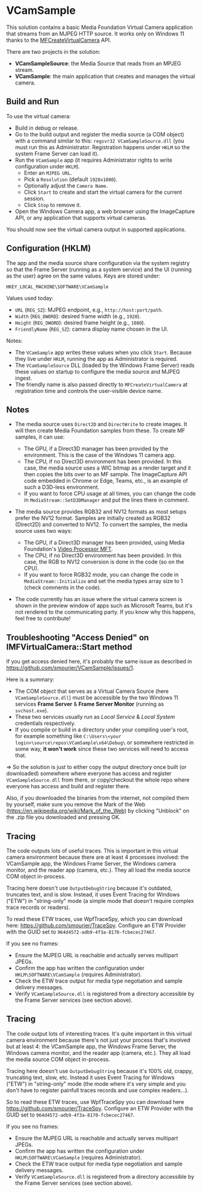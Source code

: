 # VCamSample
This solution contains a basic Media Foundation Virtual Camera application that streams from an MJPEG HTTP source. It works only on Windows 11 thanks to the [MFCreateVirtualCamera](https://learn.microsoft.com/en-us/windows/win32/api/mfvirtualcamera/nf-mfvirtualcamera-mfcreatevirtualcamera) API.

There are two projects in the solution:

* **VCamSampleSource**: the Media Source that reads from an MPJEG stream.
* **VCamSample**: the main application that creates and manages the virtual camera.

## Build and Run

To use the virtual camera:

* Build in debug or release.
* Go to the build output and register the media source (a COM object) with a command similar to this: `regsvr32 VCamSampleSource.dll` (you must run this as Administrator. Registration happens under `HKLM` so the system Frame Server can load it).
* Run the `VCamSample` app (it requires Administrator rights to write configuration under `HKLM`).
  - Enter an `MJPEG URL`.
  - Pick a `Resolution` (default `1920x1080`).
  - Optionally adjust the `Camera Name`.
  - Click `Start` to create and start the virtual camera for the current session.
  - Click `Stop` to remove it.
* Open the Windows Camera app, a web browser using the ImageCapture API, or any application that supports virtual cameras.

You should now see the virtual camera output in supported applications.

## Configuration (HKLM)

The app and the media source share configuration via the system registry so that the Frame Server (running as a system service) and the UI (running as the user) agree on the same values. Keys are stored under:

`HKEY_LOCAL_MACHINE\SOFTWARE\VCamSample`

Values used today:

- `URL` (`REG_SZ`): MJPEG endpoint, e.g., `http://host:port/path`.
- `Width` (`REG_DWORD`): desired frame width (e.g., `1920`).
- `Height` (`REG_DWORD`): desired frame height (e.g., `1080`).
- `FriendlyName` (`REG_SZ`): camera display name chosen in the UI.

Notes:

- The `VCamSample` app writes these values when you click `Start`. Because they live under `HKLM`, running the app as Administrator is required.
- The `VCamSampleSource` DLL (loaded by the Windows Frame Server) reads these values on startup to configure the media source and MJPEG ingest.
- The friendly name is also passed directly to `MFCreateVirtualCamera` at registration time and controls the user-visible device name.

## Notes

* The media source uses `Direct2D` and `DirectWrite` to create images. It will then create Media Foundation samples from these. To create MF samples, it can use:
  * The GPU, if a Direct3D manager has been provided by the environment. This is the case of the Windows 11 camera app.
  * The CPU, if no Direct3D environment has been provided. In this case, the media source uses a WIC bitmap as a render target and it then copies the bits over to an MF sample. The ImageCapture API code embedded in Chrome or Edge, Teams, etc., is an example of such a D3D-less environment.
  * If you want to force CPU usage at all times, you can change the code in `MediaStream::SetD3DManager` and put the lines there in comment.

* The media source provides RGB32 and NV12 formats as most setups prefer the NV12 format. Samples are initially created as RGB32 (Direct2D) and converted to NV12. To convert the samples, the media source uses two ways:
  * The GPU, if a Direct3D manager has been provided, using Media Foundation's [Video Processor MFT](https://learn.microsoft.com/en-us/windows/win32/medfound/video-processor-mft).
  * The CPU, if no Direct3D environment has been provided. In this case, the RGB to NV12 conversion is done in the code (so on the CPU).
  * If you want to force RGB32 mode, you can change the code in `MediaStream::Initialize` and set the media types array size to 1 (check comments in the code).

* The code currently has an issue where the virtual camera screen is shown in the preview window of apps such as Microsoft Teams, but it's not rendered to the communicating party. If you know why this happens, feel free to contribute!

## Troubleshooting "Access Denied" on IMFVirtualCamera::Start method
If you get access denied here, it's probably the same issue as described in https://github.com/smourier/VCamSample/issues/1.

Here is a summary:

* The COM object that serves as a Virtual Camera Source (here `VCamSampleSource.dll`) must be accessible by the two Windows 11 services **Frame Server** & **Frame Server Monitor** (running as `svchost.exe`).
* These two services usually run as *Local Service* & *Local System* credentials respectively.
* If you compile or build in a directory under your compiling user's root, for example something like `C:\Users\<your login>\source\repos\VCamSample\x64\Debug\` or somewhere restricted in some way, **it won't work** since these two services will need to access that.

=> So the solution is just to either copy the output directory once built (or downloaded) somewhere where everyone has access and register `VCamSampleSource.dll` from there, or copy/checkout the whole repo where everyone has access and build and register there.

Also, if you downloaded the binaries from the internet, not compiled them by yourself, make sure you remove the Mark of the Web (https://en.wikipedia.org/wiki/Mark_of_the_Web) by clicking "Unblock" on the .zip file you downloaded and pressing OK.

## Tracing

The code outputs lots of useful traces. This is important in this virtual camera environment because there are at least 4 processes involved: the VCamSample app, the Windows Frame Server, the Windows camera monitor, and the reader app (camera, etc.). They all load the media source COM object in-process.

Tracing here doesn't use `OutputDebugString` because it's outdated, truncates text, and is slow. Instead, it uses Event Tracing for Windows ("ETW") in "string-only" mode (a simple mode that doesn't require complex trace records or readers).

To read these ETW traces, use WpfTraceSpy, which you can download here: https://github.com/smourier/TraceSpy. Configure an ETW Provider with the GUID set to `964d4572-adb9-4f3a-8170-fcbecec27467`.

If you see no frames:

- Ensure the MJPEG URL is reachable and actually serves multipart JPEGs.
- Confirm the app has written the configuration under `HKLM\SOFTWARE\VCamSample` (requires Administrator).
- Check the ETW trace output for media type negotiation and sample delivery messages.
- Verify `VCamSampleSource.dll` is registered from a directory accessible by the Frame Server services (see section above).
## Tracing

The code output lots of interesting traces. It's quite important in this virtual camera environment because there's not just your process that's involved but at least 4: the VCamSample app, the Windows Frame Server, the Windows camera monitor, and the reader app (camera, etc.). They all load the media source COM object in-process.

Tracing here  doesn't use `OutputDebugString` because it's 100% old, crappy, truncating text, slow, etc. Instead it uses Event Tracing for Windows ("ETW") in "string-only" mode (the mode where it's very simple and you don't have to register painfull traces records and use complex readers...).

So to read these ETW traces, use WpfTraceSpy you can download here https://github.com/smourier/TraceSpy. Configure an ETW Provider with the GUID set to `964d4572-adb9-4f3a-8170-fcbecec27467`.

If you see no frames:

- Ensure the MJPEG URL is reachable and actually serves multipart JPEGs.
- Confirm the app has written the configuration under `HKLM\SOFTWARE\VCamSample` (requires Administrator).
- Check the ETW trace output for media type negotiation and sample delivery messages.
- Verify `VCamSampleSource.dll` is registered from a directory accessible by the Frame Server services (see section above).
